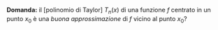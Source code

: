 **Domanda:** il [polinomio di Taylor] $T_n(x)$ di una funzione $f$ centrato in un punto $x_0$ è una *buona approssimazione* di $f$ vicino al punto $x_0$?